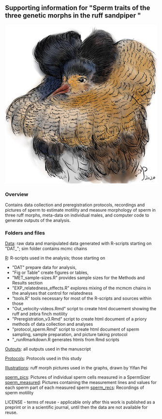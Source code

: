## Supporting information for "Sperm traits of the three genetic morphs in the ruff sandpiper "

![Satellite](./Illustrations/independent.png)

### **Overview**

Contains data collection and preregistration protocols, recordings and pictures of sperm to estimate motility and measure morphology of sperm in three ruff morphs, meta-data on individual males, and computer code to generate outputs of the analysis. 

### **Folders and files**

[Data](Data/): raw data and manipulated data generated with R-scripts starting on "DAT_"; sim folder contains mcmc chains

[R](R/): R-scripts used in the analysis; those starting on 
- "DAT" prepare data for analysis, 
- "Fig or Table" create figures or tables,
- "MET_sample-sizes.R" provides sample sizes for the Methods and Results section
- "EXP_relatedness_effects.R" explores mixing of the mcmcm chains in the analyses that control for relatedness
- "tools.R" tools necessary for most of the R-scripts and sources within those
- "Out_velocity-videos.Rmd" script to create html docuement showing the ruff and zebra finch motility
- "Preregistration_v3.Rmd" script to create html document of a priory methods of data collection and analyses
- "protocol_sperm.Rmd" script to create html document of sperm sampling, sample preparation, and picture taking protocol
- "_runRmarkdown.R generates htmls from Rmd scripts

[Outputs](Outputs/): all outputs used in the manuscript

[Protocols](Protocols/): Protocols used in this study

[Illustrations](Illustrations): ruff morph pictures used in the graphs, drawn by Yifan Pei 

[sperm_pics](sperm_pics/): Pictures of individual sperm cells measured in a SpermSizer
[sperm_measured](sperm_measured/): Pictures containing the measurement lines and values for each sperm part of each measured sperm
[sperm_recs](sperm_recs/): Recordings of sperm motility

LICENSE - terms of reuse - applicable only after this work is published as a preprint or in a scientific journal, until then the data are not available for reuse.